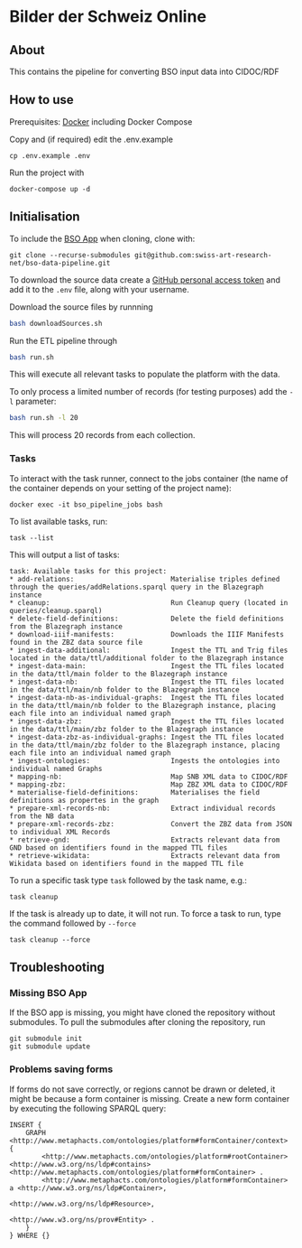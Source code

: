# Bilder der Schweiz Online

## About

This contains the pipeline for converting BSO input data into CIDOC/RDF

## How to use

Prerequisites: [Docker](http://docker.io) including Docker Compose

Copy and (if required) edit the .env.example
```
cp .env.example .env
```

Run the project with
```
docker-compose up -d
```

## Initialisation

To include the [BSO App](https://github.com/swiss-art-research-net/bso-app) when cloning, clone with:
```
git clone --recurse-submodules git@github.com:swiss-art-research-net/bso-data-pipeline.git
```

To download the source data create a [GitHub personal access token](https://github.com/settings/tokens) and add it to the `.env` file, along with your username.

Download the source files by runnning
```sh
bash downloadSources.sh
```

Run the ETL pipeline through
```sh
bash run.sh
```

This will execute all relevant tasks to populate the platform with the data.

To only process a limited number of records (for testing purposes) add the `-l` parameter:
```sh
bash run.sh -l 20
```

This will process 20 records from each collection.

### Tasks

To interact with the task runner, connect to the jobs container (the name of the container depends on your setting of the project name):

`docker exec -it bso_pipeline_jobs bash`

To list available tasks, run:

`task --list`

This will output a list of tasks:
```
task: Available tasks for this project:
* add-relations:                        Materialise triples defined through the queries/addRelations.sparql query in the Blazegraph instance
* cleanup:                              Run Cleanup query (located in queries/cleanup.sparql)
* delete-field-definitions:             Delete the field definitions from the Blazegraph instance
* download-iiif-manifests:              Downloads the IIIF Manifests found in the ZBZ data source file
* ingest-data-additional:               Ingest the TTL and Trig files located in the data/ttl/additional folder to the Blazegraph instance
* ingest-data-main:                     Ingest the TTL files located in the data/ttl/main folder to the Blazegraph instance
* ingest-data-nb:                       Ingest the TTL files located in the data/ttl/main/nb folder to the Blazegraph instance
* ingest-data-nb-as-individual-graphs:  Ingest the TTL files located in the data/ttl/main/nb folder to the Blazegraph instance, placing each file into an individual named graph
* ingest-data-zbz:                      Ingest the TTL files located in the data/ttl/main/zbz folder to the Blazegraph instance
* ingest-data-zbz-as-individual-graphs: Ingest the TTL files located in the data/ttl/main/zbz folder to the Blazegraph instance, placing each file into an individual named graph
* ingest-ontologies:                    Ingests the ontologies into individual named Graphs
* mapping-nb:                           Map SNB XML data to CIDOC/RDF
* mapping-zbz:                          Map ZBZ XML data to CIDOC/RDF
* materialise-field-definitions:        Materialises the field definitions as propertes in the graph
* prepare-xml-records-nb:               Extract individual records from the NB data
* prepare-xml-records-zbz:              Convert the ZBZ data from JSON to individual XML Records
* retrieve-gnd:                         Extracts relevant data from GND based on identifiers found in the mapped TTL files
* retrieve-wikidata:                    Extracts relevant data from Wikidata based on identifiers found in the mapped TTL file                                         
```

To run a specific task type `task` followed by the task name, e.g.:

`task cleanup`

If the task is already up to date, it will not run. To force a task to run, type the command followed by `--force`

`task cleanup --force`

## Troubleshooting

### Missing BSO App

If the BSO app is missing, you might have cloned the repository without submodules. To pull the submodules after cloning the repository, run
```
git submodule init
git submodule update
```

### Problems saving forms

If forms do not save correctly, or regions cannot be drawn or deleted, it might be because a form container is missing. Create a new form container by executing the following SPARQL query:

```
INSERT {
    GRAPH <http://www.metaphacts.com/ontologies/platform#formContainer/context> {
        <http://www.metaphacts.com/ontologies/platform#rootContainer> <http://www.w3.org/ns/ldp#contains> <http://www.metaphacts.com/ontologies/platform#formContainer> .
        <http://www.metaphacts.com/ontologies/platform#formContainer> a <http://www.w3.org/ns/ldp#Container>,
                                                                     <http://www.w3.org/ns/ldp#Resource>,
                                                                     <http://www.w3.org/ns/prov#Entity> .
    }
} WHERE {}
```
